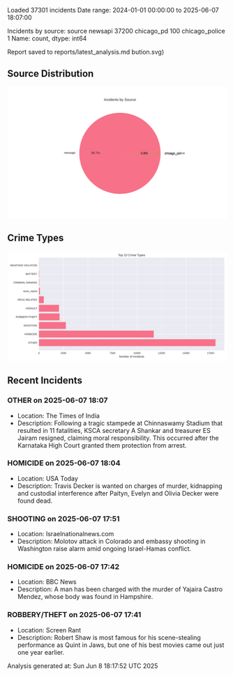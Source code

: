 
Loaded 37301 incidents
Date range: 2024-01-01 00:00:00 to 2025-06-07 18:07:00

Incidents by source:
source
newsapi           37200
chicago_pd          100
chicago_police        1
Name: count, dtype: int64

Report saved to reports/latest_analysis.md
bution.svg)

## Source Distribution
![Source Distribution](images/source_distribution.svg)

## Crime Types
![Crime Types](images/crime_types.svg)

## Recent Incidents

### OTHER on 2025-06-07 18:07
- Location: The Times of India
- Description: Following a tragic stampede at Chinnaswamy Stadium that resulted in 11 fatalities, KSCA secretary A Shankar and treasurer ES Jairam resigned, claiming moral responsibility. This occurred after the Karnataka High Court granted them protection from arrest.


### HOMICIDE on 2025-06-07 18:04
- Location: USA Today
- Description: Travis Decker is wanted on charges of murder, kidnapping and custodial interference after Paityn, Evelyn and Olivia Decker were found dead.


### SHOOTING on 2025-06-07 17:51
- Location: Israelnationalnews.com
- Description: Molotov attack in Colorado and embassy shooting in Washington raise alarm amid ongoing Israel-Hamas conflict.


### HOMICIDE on 2025-06-07 17:42
- Location: BBC News
- Description: A man has been charged with the murder of Yajaira Castro Mendez, whose body was found in Hampshire.


### ROBBERY/THEFT on 2025-06-07 17:41
- Location: Screen Rant
- Description: Robert Shaw is most famous for his scene-stealing performance as Quint in Jaws, but one of his best movies came out just one year earlier.

Analysis generated at: Sun Jun  8 18:17:52 UTC 2025
